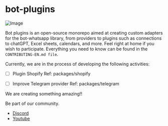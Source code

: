 # bot-plugins

![Image](https://camo.githubusercontent.com/409341feab953aef5968243159c4b65d67ab4d5c3981cf7c7ed6568d8a1d83da/68747470733a2f2f692e696d6775722e636f6d2f4f6175656636742e706e67)

Bot plugins is an open-source monorepo aimed at creating custom adapters for the bot-whatsapp library, from providers to plugins such as connections to chatGPT, Excel sheets, calendars, and more. Feel right at home if you wish to participate. Everything you need to know can be found in the `CONTRIBUTING-EN.md file`.

Currently, we are in the process of developing the following activities:

- [ ] Plugin Shopify
    Ref: packages/shopify

- [ ] Improve Telegram provider
    Ref: packages/telegram

We are creating something amazing!!

Be part of our community.
- [Discord](https://link.codigoencasa.com/DISCORD)
- [Youtube](https://www.youtube.com/@LeiferMendez)